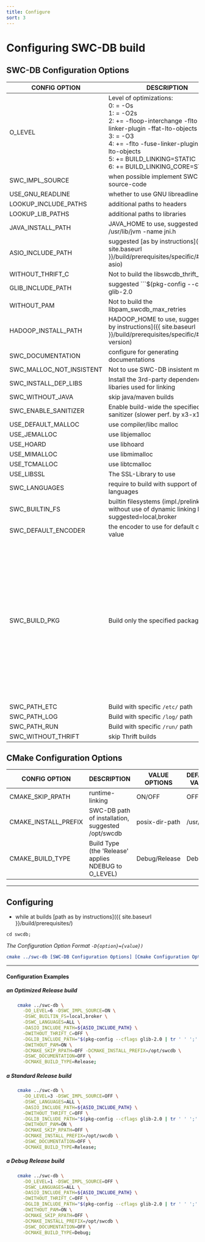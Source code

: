 ```yaml
---
title: Configure
sort: 3
---
```




# Configuring SWC-DB build

## SWC-DB Configuration Options

| CONFIG OPTION | DESCRIPTION | VALUE OPTIONS | DEFAULT VALUE |
| ---  | --- | --- | --- |
|O_LEVEL| Level of optimizations: <br/>  0: = -Os <br/>  1: = -O2s <br/>  2: += -floop-interchange -flto -fuse-linker-plugin -ffat-lto-objects <br/>  3: = -O3 <br/>  4: += -flto -fuse-linker-plugin -ffat-lto-objects<br/>  5: += BUILD_LINKING=STATIC <br/>  6: += BUILD_LINKING_CORE=STATIC | 0-7 | 3 |
|SWC_IMPL_SOURCE| when possible implement SWC-DB source-code | ON/OFF | OFF |
|USE_GNU_READLINE| whether to use GNU libreadline | ON/OFF | OFF(ON if EDITLINE not found) |
|LOOKUP_INCLUDE_PATHS| additional paths to headers | posix-dir-path_LIST; | "/opt/local/include;/usr/local/include;usr/local/lib;/usr/include" |
|LOOKUP_LIB_PATHS| additional paths to libraries | posix-dir-path_LIST; | "/opt/local/lib;/usr/local/lib;/usr/lib;/lib" |
|JAVA_INSTALL_PATH| JAVA_HOME to use, suggested ```$(find /usr/lib/jvm -name jni.h | sed s"/\/include\/jni.h//"g)``` | posix-dir-path | ENV{JAVA_HOME} |
|ASIO_INCLUDE_PATH| suggested [as by instructions]({{ site.baseurl }}/build/prerequisites/specific/#version-asio) | posix-dir-path | "" |
|WITHOUT_THRIFT_C| Not to build the libswcdb_thrift_c | ON/OFF | OFF |
|GLIB_INCLUDE_PATH| suggested ```$(pkg-config --cflags glib-2.0 | tr ' ' ';' | sed 's/-I//g' )``` | posix-dir-path | "" |
|WITHOUT_PAM| Not to build the libpam_swcdb_max_retries | ON/OFF | OFF |
|HADOOP_INSTALL_PATH| HADOOP_HOME to use, suggested [as by instructions]({{ site.baseurl }}/build/prerequisites/specific/#hadoop-version) | posix-dir-path| ENV{HADOOP_HOME} |
|SWC_DOCUMENTATION|  configure for generating documentations | ON/OFF | OFF |
|SWC_MALLOC_NOT_INSISTENT|  Not to use SWC-DB insistent malloc | ON/OFF | OFF(clang-ON) |
|SWC_INSTALL_DEP_LIBS|  Install the 3rd-party dependencies libaries used for linking | ON/OFF | OFF |
|SWC_WITHOUT_JAVA| skip java/maven builds | ON/OFF | OFF |
|SWC_ENABLE_SANITIZER| Enable build-wide the specified sanitizer (slower perf. by x3-x10) | address/thread | OFF |
|USE_DEFAULT_MALLOC| use compiler/libc malloc | ON/OFF | OFF |
|USE_JEMALLOC| use libjemalloc | ON/OFF | OFF |
|USE_HOARD| use libhoard | ON/OFF | OFF |
|USE_MIMALLOC| use libmimalloc | ON/OFF | OFF |
|USE_TCMALLOC| use libtcmalloc | ON/OFF | OFF(default libtcmalloc_minimal or USE_DEFAULT_MALLOC) |
|USE_LIBSSL| The SSL-Library to use | open/wolf | open |
|SWC_LANGUAGES| require to build with support of listed languages  | NONE or ANY / applicable CSV: py2,py3,pypy2,pypy3,java,netstd,c_glib | any possible |
|SWC_BUILTIN_FS| builtin filesystems (impl./prelinked without use of dynamic linking loader), suggested=local,broker | applicable CSV: local,broker,hadoop_jvm,hadoop,ceph | any possible |
|SWC_DEFAULT_ENCODER| the encoder to use for default config value | PLAIN/ZLIB/SNAPPY/ZSTD | ZSTD |
|SWC_BUILD_PKG| Build only the specified package | _Environment:_ <br/> * env  <br/> * doc  <br/> _Libraries:_ <br/> * lib-core <br/>   * lib <br/>   * lib-fs <br/>   * lib-fs-local <br/>   * lib-fs-broker <br/>   * lib-fs-ceph <br/>   * lib-fs-hadoop <br/>   * lib-fs-hadoop-jvm <br/>   * lib-thrift <br/>   * lib-thrift-c <br/>   * pam-max-retries <br/>  _Applications:_ <br/>   * manager <br/>   * ranger <br/>   * fsbroker <br/>   * thiriftbroker <br/>   * utils | NONE(build-all) |
|SWC_PATH_ETC| Build with specific `/etc/` path | posix-dir-path, finish with slash `/` | application-base/../etc/swcdb/ |
|SWC_PATH_LOG| Build with specific `/log/` path | posix-dir-path, finish with slash `/` | application-base/../var/log/swcdb/ |
|SWC_PATH_RUN| Build with specific `/run/` path | posix-dir-path, finish with slash `/` | application-base/../run/ |
|SWC_WITHOUT_THRIFT| skip Thrift builds |  ON/OFF | OFF |



## CMake Configuration Options

| CONFIG OPTION | DESCRIPTION | VALUE OPTIONS | DEFAULT VALUE |
| ---  | --- | --- | --- |
|CMAKE_SKIP_RPATH| runtime-linking | ON/OFF | OFF |
|CMAKE_INSTALL_PREFIX| SWC-DB path of installation, suggested /opt/swcdb | posix-dir-path | /usr/local |
|CMAKE_BUILD_TYPE| Build Type (the 'Release' applies NDEBUG to O_LEVEL) | Debug/Release | Debug |



***



## Configuring

*  while at builds [path as by instructions]({{ site.baseurl }}/build/prerequisites/)
```
cd swcdb;
```

_The Configuration Option Format ```-D{option}={value}) ```_

```cmake
cmake ../swc-db [SWC-DB Configuration Options] [Cmake Configuration Options];
```



***



#### Configuration Examples
##### an Optimized Release build
```bash
    cmake ../swc-db \
      -DO_LEVEL=6 -DSWC_IMPL_SOURCE=ON \
      -DSWC_BUILTIN_FS=local,broker \
      -DSWC_LANGUAGES=ALL \
      -DASIO_INCLUDE_PATH=${ASIO_INCLUDE_PATH} \
      -DWITHOUT_THRIFT_C=OFF \
      -DGLIB_INCLUDE_PATH="$(pkg-config --cflags glib-2.0 | tr ' ' ';' | sed 's/-I//g' )" \
      -DWITHOUT_PAM=ON \
      -DCMAKE_SKIP_RPATH=OFF -DCMAKE_INSTALL_PREFIX=/opt/swcdb \
      -DSWC_DOCUMENTATION=OFF \
      -DCMAKE_BUILD_TYPE=Release;
```

##### a Standard Release build
```bash
    cmake ../swc-db \
      -DO_LEVEL=3 -DSWC_IMPL_SOURCE=OFF \
      -DSWC_LANGUAGES=ALL \
      -DASIO_INCLUDE_PATH=${ASIO_INCLUDE_PATH} \
      -DWITHOUT_THRIFT_C=OFF \
      -DGLIB_INCLUDE_PATH="$(pkg-config --cflags glib-2.0 | tr ' ' ';' | sed 's/-I//g' )" \
      -DWITHOUT_PAM=ON \
      -DCMAKE_SKIP_RPATH=OFF \
      -DCMAKE_INSTALL_PREFIX=/opt/swcdb \
      -DSWC_DOCUMENTATION=OFF \
      -DCMAKE_BUILD_TYPE=Release;
```

##### a Debug Release build
```bash
    cmake ../swc-db \
      -DO_LEVEL=1 -DSWC_IMPL_SOURCE=OFF \
      -DSWC_LANGUAGES=ALL \
      -DASIO_INCLUDE_PATH=${ASIO_INCLUDE_PATH} \
      -DWITHOUT_THRIFT_C=OFF \
      -DGLIB_INCLUDE_PATH="$(pkg-config --cflags glib-2.0 | tr ' ' ';' | sed 's/-I//g' )" \
      -DWITHOUT_PAM=ON \
      -DCMAKE_SKIP_RPATH=OFF \
      -DCMAKE_INSTALL_PREFIX=/opt/swcdb \
      -DSWC_DOCUMENTATION=OFF \
      -DCMAKE_BUILD_TYPE=Debug;
```